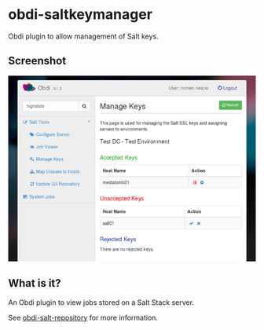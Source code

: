 # obdi-saltkeymanager
Obdi plugin to allow management of Salt keys.

## Screenshot

![](images/saltmanagekeys.png?raw=true)

## What is it?

An Obdi plugin to view jobs stored on a Salt Stack server.

See [obdi-salt-repository](https://github.com/mclarkson/obdi-salt-repository)
for more information.

